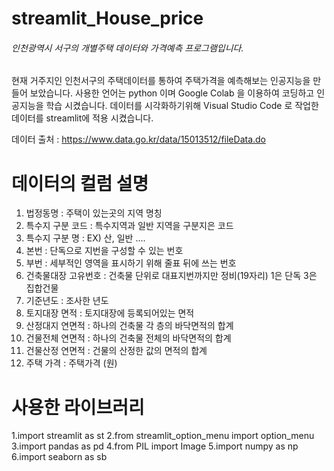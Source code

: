 streamlit_House_price
=============
###### 인천광역시 서구의 개별주택 데이터와 가격예측 프로그램입니다.

현재 거주지인 인천서구의 주택데이터를 통하여 주택가격을 예측해보는 인공지능을 만들어 보았습니다.
사용한 언어는 python 이며 Google Colab 을 이용하여 코딩하고 인공지능을 학습 시켰습니다.
데이터를 시각화하기위해 Visual Studio Code 로 작업한 데이터를 streamlit에 적용 시켰습니다.


데이터 출처 : https://www.data.go.kr/data/15013512/fileData.do

데이터의 컬럼 설명
=============

1. 법정동명  :  주택이 있는곳의 지역 명칭
2. 특수지 구분 코드 : 특수지역과 일반 지역을 구분지은 코드
3. 특수지 구분 명 : EX) 산, 일반 ....
4. 본번 : 단독으로 지번을 구성할 수 있는 번호
5. 부번 : 세부적인 영역을 표시하기 위해 줄표 뒤에 쓰는 번호
6. 건축물대장 고유번호 : 건축물 단위로 대표지번까지만 정비(19자리) 1은 단독 3은 집합건물 
7. 기준년도 : 조사한 년도
8. 토지대장 면적 : 토지대장에 등록되어있는 면적 
9. 산정대지 연면적 : 하나의 건축물 각 층의 바닥면적의 합계
10. 건물전체 연면적 : 하나의 건축물 전체의 바닥면적의 합계
11. 건물산정 연면적 : 건물의 산정한 값의 면적의 합계
12. 주택 가격  : 주택가격  (원)


사용한 라이브러리 
=============
1.import streamlit as st
2.from streamlit_option_menu import option_menu
3.import pandas as pd
4.from PIL import Image
5.import numpy as np
6.import seaborn as sb




